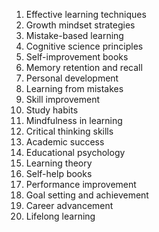 1. Effective learning techniques
2. Growth mindset strategies
3. Mistake-based learning
4. Cognitive science principles
5. Self-improvement books
6. Memory retention and recall
7. Personal development
8. Learning from mistakes
9. Skill improvement
10. Study habits
11. Mindfulness in learning
12. Critical thinking skills
13. Academic success
14. Educational psychology
15. Learning theory
16. Self-help books
17. Performance improvement
18. Goal setting and achievement
19. Career advancement
20. Lifelong learning
